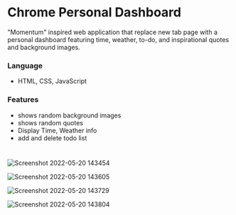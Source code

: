 ﻿# Chrome Personal Dashboard

"Momentum" inspired web application that replace new tab page with a personal dashboard featuring time, weather, to-do, and inspirational quotes and background images.

### Language
- HTML, CSS, JavaScript

### Features
- shows random background images
- shows random quotes
- Display Time, Weather info
- add and delete todo list

#


![Screenshot 2022-05-20 143454](https://user-images.githubusercontent.com/91655432/169617394-6391961c-edb6-4d26-8bd3-739cea3f3a60.jpg)

![Screenshot 2022-05-20 143605](https://user-images.githubusercontent.com/91655432/169617483-37c64a57-c24e-44f9-9713-5df11f5a690d.jpg)

![Screenshot 2022-05-20 143729](https://user-images.githubusercontent.com/91655432/169617486-1709a450-995d-4973-a8fe-f2d53cdd168e.jpg)

![Screenshot 2022-05-20 143804](https://user-images.githubusercontent.com/91655432/169617491-f20ec466-4a49-4b1c-bebe-9e3c9a129850.jpg)
